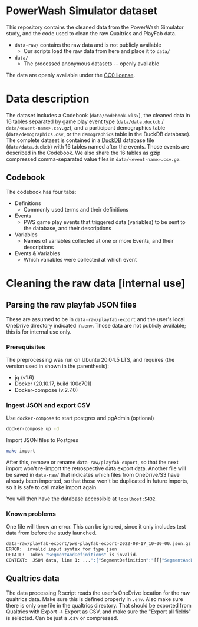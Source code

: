 # PowerWash Simulator dataset

This repository contains the cleaned data from the PowerWash Simulator study, and the code used to clean the raw Qualtrics and PlayFab data.

- `data-raw/` contains the raw data and is not publicly available
  - Our scripts load the raw data from here and place it to `data/`
- `data/`
  - The processed anonymous datasets -- openly available
  
The data are openly available under the [CC0 license](https://creativecommons.org/publicdomain/zero/1.0/).

# Data description

The dataset includes a Codebook (`data/codebook.xlsx`), the cleaned data in 16 tables separated by game play event type (`data/data.duckdb` / `data/<event-name>.csv.gz`), and a participant demographics table (`data/demographics.csv`, or the `demographics` table in the DuckDB database). The complete dataset is contained in a [DuckDB](https://duckdb.org/docs/api/r) database file (`data/data.duckdb`) with 16 tables named after the events. Those events are described in the Codebook. We also share the 16 tables as gzip compressed comma-separated value files in `data/<event-name>.csv.gz`.

## Codebook

The codebook has four tabs:

- Definitions
  - Commonly used terms and their definitions
- Events
  - PWS game play events that triggered data (variables) to be sent to the database, and their descriptions
- Variables
  - Names of variables collected at one or more Events, and their descriptions
- Events & Variables
  - Which variables were collected at which event

# Cleaning the raw data [internal use]

## Parsing the raw playfab JSON files

These are assumed to be in `data-raw/playfab-export` and the user's local OneDrive directory indicated in`.env`. Those data are not publicly available; this is for internal use only.

### Prerequisites

The preprocessing was run on Ubuntu 20.04.5 LTS, and requires (the version used in shown in the parenthesis):

- jq (v1.6)
- Docker (20.10.17, build 100c701)
- Docker-compose (v.2.7.0)

### Ingest JSON and export CSV

Use `docker-compose` to start postgres and pgAdmin (optional)

```bash
docker-compose up -d
```

Import JSON files to Postgres

```bash
make import
```

After this, remove or rename `data-raw/playfab-export`, so that the next import won't re-import the retrospective data export data. Another file will be saved in `data-raw/` that indicates which files from OneDrive/S3 have already been imported, so that those won't be duplicated in future imports, so it is safe to call make import again.

You will then have the database accessible at `localhost:5432`.

### Known problems

One file will throw an error. This can be ignored, since it only includes test data from before the study launched.

```bash
data-raw/playfab-export/pws-playfab-export-2022-08-17_10-00-00.json.gz
ERROR:  invalid input syntax for type json
DETAIL:  Token "SegmentAndDefinitions" is invalid.
CONTEXT:  JSON data, line 1: ...":{"SegmentDefinition":"[[{"SegmentAndDefinitions"
```

## Qualtrics data

The data processing R script reads the user's OneDrive location for the raw qualtrics data. Make sure this is defined properly in `.env`. Also make sure there is only one file in the qualtrics directory. That should be exported from Qualtrics with Export -> Export as CSV, and make sure the "Export all fields" is selected. Can be just a .csv or compressed.
